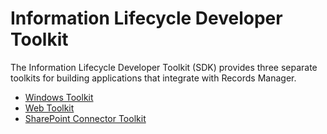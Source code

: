 # Information Lifecycle Developer Toolkit
The Information Lifecycle Developer Toolkit (SDK) provides three separate toolkits for building
applications that integrate with Records Manager.
* [Windows Toolkit](/docs/sdk-win-toolkit.md)
* [Web Toolkit](/docs/sdk-web-toolkit.md)
* [SharePoint Connector Toolkit](/docs/sdk-sp-toolkit.md)